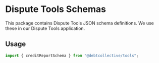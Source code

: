 # Dispute Tools Schemas

This package contains Dispute Tools JSON schema definitions. We use these in our Dispute Tools application.

## Usage

```js
import { creditReportSchema } from "@debtcollective/tools";
```
